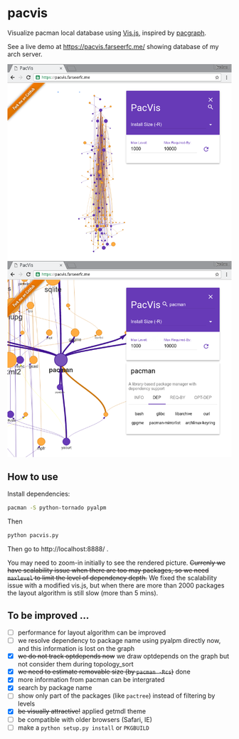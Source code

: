# pacvis

Visualize pacman local database using [Vis.js](http://visjs.org/),
inspired by [pacgraph](http://kmkeen.com/pacgraph/).

See a live demo at https://pacvis.farseerfc.me/ showing database of my arch server.

![full](screenshots/full.png)
![zoomin](screenshots/zoomin.png)

## How to use

Install dependencies:
```bash
pacman -S python-tornado pyalpm
```

Then

```python
python pacvis.py
```

Then go to http://localhost:8888/ .

You may need to zoom-in initially to see the rendered picture.
~~Currenly we have scalability issue when there are too may packages, so we need
`maxlevel` to limit the level of dependency depth.~~ We fixed the scalability
issue with a modified vis.js, but when there are more than 2000 packages the
layout algorithm is still slow (more than 5 mins).

## To be improved ...

- [ ] performance for layout algorithm can be improved
- [ ] we resolve dependency to package name using pyalpm directly now,
      and this information is lost on the graph
- [x] ~~we do not track optdepends now~~
      we draw optdepends on the graph but not consider them during topology_sort
- [x] ~~we need to estimate removable size (by `pacman -Rcs`)~~ done
- [x] more information from pacman can be intergrated
- [x] search by package name
- [ ] show only part of the packages (like `pactree`) instead of filtering by levels
- [x] ~~be visually attractive!~~ applied getmdl theme
- [ ] be compatible with older browsers (Safari, IE)
- [ ] make a `python setup.py install` or `PKGBUILD`
